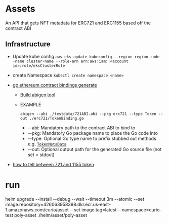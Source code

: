 # Assets

An API that gets NFT metadata for ERC721 and ERC1155 based off the contract ABI

Infrastructure
-

* Update kube
  config ```aws eks update-kubeconfig --region region-code --name cluster-name --role-arn arn:aws:iam::<account id>:role/eksClusterRole```
* create Namespace ```kubectl create namespace <name>```
* [go ethereum contract bindings generate](https://geth.ethereum.org/docs/dapp/native-bindings#generating-the-bindings)

    * [Build abigen tool](https://www.metachris.com/2021/05/creating-go-bindings-for-ethereum-smart-contracts/#the-abigen-tool)
    * EXAMPLE

      ```abigen --abi ./testdata/721ABI.abi --pkg erc721 --type Token --out ./erc721/TokenBinding.go```
        * --abi: Mandatory path to the contract ABI to bind to
        * --pkg: Mandatory Go package name to place the Go code into
        * --type: Optional Go type name to prefix stubbed out methods e.g. [```TokenMetaData```](erc721/TokenBinding.go#L46)
        * --out: Optional output path for the generated Go source file (not set = stdout)
* [how to tell between 721 and 1155 token](https://ethereum.stackexchange.com/questions/118854/how-would-i-go-about-finding-out-whether-an-address-owns-a-specific-nft-or-not)

# run

helm upgrade --install --debug --wait --timeout 3m --atomic --set
image.repository=426063958398.dkr.ecr.us-east-1.amazonaws.com/curio/asset --set image.tag=latest --namespace=curio-test
poly-asset ./helm/asset/poly-asset


